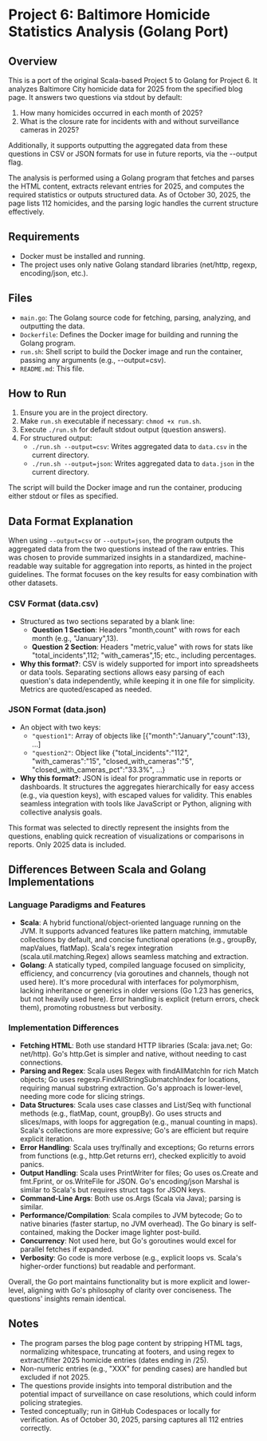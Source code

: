 # Project 6: Baltimore Homicide Statistics Analysis (Golang Port)

## Overview
This is a port of the original Scala-based Project 5 to Golang for Project 6. It analyzes Baltimore City homicide data for 2025 from the specified blog page. It answers two questions via stdout by default:
1. How many homicides occurred in each month of 2025?
2. What is the closure rate for incidents with and without surveillance cameras in 2025?

Additionally, it supports outputting the aggregated data from these questions in CSV or JSON formats for use in future reports, via the --output flag.

The analysis is performed using a Golang program that fetches and parses the HTML content, extracts relevant entries for 2025, and computes the required statistics or outputs structured data. As of October 30, 2025, the page lists 112 homicides, and the parsing logic handles the current structure effectively.

## Requirements
- Docker must be installed and running.
- The project uses only native Golang standard libraries (net/http, regexp, encoding/json, etc.).

## Files
- `main.go`: The Golang source code for fetching, parsing, analyzing, and outputting the data.
- `Dockerfile`: Defines the Docker image for building and running the Golang program.
- `run.sh`: Shell script to build the Docker image and run the container, passing any arguments (e.g., --output=csv).
- `README.md`: This file.

## How to Run
1. Ensure you are in the project directory.
2. Make `run.sh` executable if necessary: `chmod +x run.sh`.
3. Execute `./run.sh` for default stdout output (question answers).
4. For structured output:
   - `./run.sh --output=csv`: Writes aggregated data to `data.csv` in the current directory.
   - `./run.sh --output=json`: Writes aggregated data to `data.json` in the current directory.

The script will build the Docker image and run the container, producing either stdout or files as specified.

## Data Format Explanation
When using `--output=csv` or `--output=json`, the program outputs the aggregated data from the two questions instead of the raw entries. This was chosen to provide summarized insights in a standardized, machine-readable way suitable for aggregation into reports, as hinted in the project guidelines. The format focuses on the key results for easy combination with other datasets.

### CSV Format (data.csv)
- Structured as two sections separated by a blank line:
  - **Question 1 Section**: Headers "month,count" with rows for each month (e.g., "January",13).
  - **Question 2 Section**: Headers "metric,value" with rows for stats like "total_incidents",112; "with_cameras",15; etc., including percentages.
- **Why this format?**: CSV is widely supported for import into spreadsheets or data tools. Separating sections allows easy parsing of each question's data independently, while keeping it in one file for simplicity. Metrics are quoted/escaped as needed.

### JSON Format (data.json)
- An object with two keys:
  - `"question1"`: Array of objects like [{"month":"January","count":13}, ...]
  - `"question2"`: Object like {"total_incidents":"112", "with_cameras":"15", "closed_with_cameras":"5", "closed_with_cameras_pct":"33.3%", ...}
- **Why this format?**: JSON is ideal for programmatic use in reports or dashboards. It structures the aggregates hierarchically for easy access (e.g., via question keys), with escaped values for validity. This enables seamless integration with tools like JavaScript or Python, aligning with collective analysis goals.

This format was selected to directly represent the insights from the questions, enabling quick recreation of visualizations or comparisons in reports. Only 2025 data is included.

## Differences Between Scala and Golang Implementations
### Language Paradigms and Features
- **Scala**: A hybrid functional/object-oriented language running on the JVM. It supports advanced features like pattern matching, immutable collections by default, and concise functional operations (e.g., groupBy, mapValues, flatMap). Scala's regex integration (scala.util.matching.Regex) allows seamless matching and extraction.
- **Golang**: A statically typed, compiled language focused on simplicity, efficiency, and concurrency (via goroutines and channels, though not used here). It's more procedural with interfaces for polymorphism, lacking inheritance or generics in older versions (Go 1.23 has generics, but not heavily used here). Error handling is explicit (return errors, check them), promoting robustness but verbosity.

### Implementation Differences
- **Fetching HTML**: Both use standard HTTP libraries (Scala: java.net; Go: net/http). Go's http.Get is simpler and native, without needing to cast connections.
- **Parsing and Regex**: Scala uses Regex with findAllMatchIn for rich Match objects; Go uses regexp.FindAllStringSubmatchIndex for locations, requiring manual substring extraction. Go's approach is lower-level, needing more code for slicing strings.
- **Data Structures**: Scala uses case classes and List/Seq with functional methods (e.g., flatMap, count, groupBy). Go uses structs and slices/maps, with loops for aggregation (e.g., manual counting in maps). Scala's collections are more expressive; Go's are efficient but require explicit iteration.
- **Error Handling**: Scala uses try/finally and exceptions; Go returns errors from functions (e.g., http.Get returns err), checked explicitly to avoid panics.
- **Output Handling**: Scala uses PrintWriter for files; Go uses os.Create and fmt.Fprint, or os.WriteFile for JSON. Go's encoding/json Marshal is similar to Scala's but requires struct tags for JSON keys.
- **Command-Line Args**: Both use os.Args (Scala via Java); parsing is similar.
- **Performance/Compilation**: Scala compiles to JVM bytecode; Go to native binaries (faster startup, no JVM overhead). The Go binary is self-contained, making the Docker image lighter post-build.
- **Concurrency**: Not used here, but Go's goroutines would excel for parallel fetches if expanded.
- **Verbosity**: Go code is more verbose (e.g., explicit loops vs. Scala's higher-order functions) but readable and performant.

Overall, the Go port maintains functionality but is more explicit and lower-level, aligning with Go's philosophy of clarity over conciseness. The questions' insights remain identical.

## Notes
- The program parses the blog page content by stripping HTML tags, normalizing whitespace, truncating at footers, and using regex to extract/filter 2025 homicide entries (dates ending in /25).
- Non-numeric entries (e.g., "XXX" for pending cases) are handled but excluded if not 2025.
- The questions provide insights into temporal distribution and the potential impact of surveillance on case resolutions, which could inform policing strategies.
- Tested conceptually; run in GitHub Codespaces or locally for verification. As of October 30, 2025, parsing captures all 112 entries correctly.
